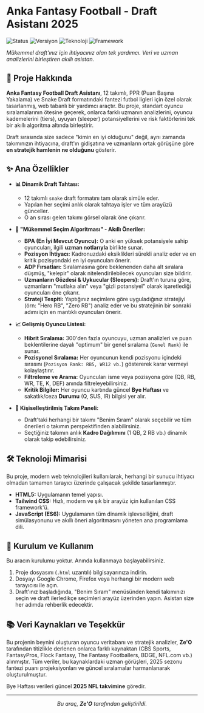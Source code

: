 # Anka Fantasy Football - Draft Asistanı 2025

![Status](https://img.shields.io/badge/Status-Tamamland%C4%B1-brightgreen)
![Versiyon](https://img.shields.io/badge/Versiyon-1.0.0-blue)
![Teknoloji](https://img.shields.io/badge/Teknoloji-HTML/CSS/JS-orange)
![Framework](https://img.shields.io/badge/Framework-TailwindCSS-38B2AC)

*Mükemmel draft'ınız için ihtiyacınız olan tek yardımcı. Veri ve uzman analizlerini birleştiren akıllı asistan.*


## 📝 Proje Hakkında

**Anka Fantasy Football Draft Asistanı**, 12 takımlı, PPR (Puan Başına Yakalama) ve Snake Draft formatındaki fantezi futbol ligleri için özel olarak tasarlanmış, web tabanlı bir yardımcı araçtır. Bu proje, standart oyuncu sıralamalarının ötesine geçerek, onlarca farklı uzmanın analizlerini, oyuncu kademelerini (tiers), uyuyan (sleeper) potansiyellerini ve risk faktörlerini tek bir akıllı algoritma altında birleştirir.

Draft sırasında size sadece "kimin en iyi olduğunu" değil, aynı zamanda takımınızın ihtiyacına, draft'ın gidişatına ve uzmanların ortak görüşüne göre **en stratejik hamlenin ne olduğunu** gösterir.

## ✨ Ana Özellikler

* **📊 Dinamik Draft Tahtası:**
    * 12 takımlı `snake` draft formatını tam olarak simüle eder.
    * Yapılan her seçimi anlık olarak tahtaya işler ve tüm arayüzü günceller.
    * O an sırası gelen takımı görsel olarak öne çıkarır.

* **🧠 "Mükemmel Seçim Algoritması" - Akıllı Öneriler:**
    * **BPA (En İyi Mevcut Oyuncu):** O anki en yüksek potansiyele sahip oyuncuları, ilgili **uzman notlarıyla** birlikte sunar.
    * **Pozisyon İhtiyacı:** Kadronuzdaki eksiklikleri sürekli analiz eder ve en kritik pozisyondaki en iyi oyuncuları önerir.
    * **ADP Fırsatları:** Sıralamasına göre beklenenden daha alt sıralara düşmüş, "kelepir" olarak nitelendirilebilecek oyuncuları size bildirir.
    * **Uzmanların Gözdesi & Uykucular (Sleepers):** Draft'ın turuna göre, uzmanların "mutlaka alın" veya "gizli potansiyel" olarak işaretlediği oyuncuları öne çıkarır.
    * **Strateji Tespiti:** Yaptığınız seçimlere göre uyguladığınız stratejiyi (örn: "Hero RB", "Zero RB") analiz eder ve bu stratejinin bir sonraki adımı için en mantıklı oyuncuları önerir.

* **📈 Gelişmiş Oyuncu Listesi:**
    * **Hibrit Sıralama:** 300'den fazla oyuncuyu, uzman analizleri ve puan beklentilerine dayalı "optimum" bir genel sıralama (`Genel Rank`) ile sunar.
    * **Pozisyonel Sıralama:** Her oyuncunun kendi pozisyonu içindeki sırasını (`Pozisyon Rank: RB5, WR12 vb.`) göstererek karar vermeyi kolaylaştırır.
    * **Filtreleme ve Arama:** Oyuncuları isme veya pozisyona göre (QB, RB, WR, TE, K, DEF) anında filtreleyebilirsiniz.
    * **Kritik Bilgiler:** Her oyuncu kartında güncel **Bye Haftası** ve sakatlık/ceza **Durumu** (Q, SUS, IR) bilgisi yer alır.

* **👤 Kişiselleştirilmiş Takım Paneli:**
    * Draft'taki herhangi bir takımı "Benim Sıram" olarak seçebilir ve tüm önerileri o takımın perspektifinden alabilirsiniz.
    * Seçtiğiniz takımın anlık **Kadro Dağılımını** (1 QB, 2 RB vb.) dinamik olarak takip edebilirsiniz.

## 🛠️ Teknoloji Mimarisi

Bu proje, modern web teknolojileri kullanılarak, herhangi bir sunucu ihtiyacı olmadan tamamen tarayıcı üzerinde çalışacak şekilde tasarlanmıştır.

* **HTML5:** Uygulamanın temel yapısı.
* **Tailwind CSS:** Hızlı, modern ve şık bir arayüz için kullanılan CSS framework'ü.
* **JavaScript (ES6):** Uygulamanın tüm dinamik işlevselliğini, draft simülasyonunu ve akıllı öneri algoritmasını yöneten ana programlama dili.

## 🚀 Kurulum ve Kullanım

Bu aracın kurulumu yoktur. Anında kullanmaya başlayabilirsiniz.

1.  Proje dosyasını (`.html` uzantılı) bilgisayarınıza indirin.
2.  Dosyayı Google Chrome, Firefox veya herhangi bir modern web tarayıcısı ile açın.
3.  Draft'ınız başladığında, "Benim Sıram" menüsünden kendi takımınızı seçin ve draft ilerledikçe seçimleri arayüz üzerinden yapın. Asistan size her adımda rehberlik edecektir.

## 📚 Veri Kaynakları ve Teşekkür

Bu projenin beynini oluşturan oyuncu veritabanı ve stratejik analizler, **Ze'O** tarafından titizlikle derlenen onlarca farklı kaynaktan (CBS Sports, FantasyPros, Flock Fantasy, The Fantasy Footballers, BDGE, NFL.com vb.) alınmıştır. Tüm veriler, bu kaynaklardaki uzman görüşleri, 2025 sezonu fantezi puanı projeksiyonları ve güncel sıralamalar harmanlanarak oluşturulmuştur.

Bye Haftası verileri güncel **2025 NFL takvimine** göredir.

---

<p align="center">
  <em>Bu araç, <strong>Ze'O</strong> tarafından geliştirildi.</em>
</p>